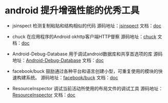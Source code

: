 # android 提升增强性能的优秀工具

* jsinspect 检测复制粘贴和结构相似的代码
源码地址：[jsinspect](https://github.com/danielstjules/jsinspect) 文档：[doc](https://github.com/danielstjules/jsinspect/blob/master/README.md)

* chuck 在应用程序的Android okhttp客户端HTTP督察
源码地址：[chuck](https://github.com/jgilfelt/chuck) 文档：[doc](https://github.com/jgilfelt/chuck/blob/master/README.md)

* Android-Debug-Database 用于调试android数据库和共享首选项的库
源码地址：[Android-Debug-Database](https://github.com/amitshekhariitbhu/Android-Debug-Database) 文档：[doc](https://github.com/amitshekhariitbhu/Android-Debug-Database/blob/master/README.md)

* facebook/buck 鼓励通过各种平台和语言创建小型，可重复使用的模块的快速构建系统。 
源码地址：[facebook/buck](https://github.com/facebook/buck) 文档：[doc](https://github.com/facebook/buck/blob/master/README.md)

* ResourceInspector 调试当前活动所使用的布局文件的调试工具 
源码地址：[ResourceInspector](https://github.com/nekocode/ResourceInspector) 文档：[doc](https://github.com/nekocode/ResourceInspector/blob/master/README.md)

